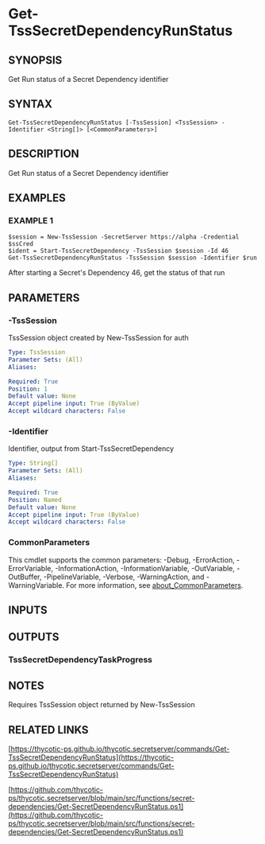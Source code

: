 # Get-TssSecretDependencyRunStatus

## SYNOPSIS
Get Run status of a Secret Dependency identifier

## SYNTAX

```
Get-TssSecretDependencyRunStatus [-TssSession] <TssSession> -Identifier <String[]> [<CommonParameters>]
```

## DESCRIPTION
Get Run status of a Secret Dependency identifier

## EXAMPLES

### EXAMPLE 1
```
$session = New-TssSession -SecretServer https://alpha -Credential $ssCred
$ident = Start-TssSecretDependency -TssSession $session -Id 46
Get-TssSecretDependencyRunStatus -TssSession $session -Identifier $run
```

After starting a Secret's Dependency 46, get the status of that run

## PARAMETERS

### -TssSession
TssSession object created by New-TssSession for auth

```yaml
Type: TssSession
Parameter Sets: (All)
Aliases:

Required: True
Position: 1
Default value: None
Accept pipeline input: True (ByValue)
Accept wildcard characters: False
```

### -Identifier
Identifier, output from Start-TssSecretDependency

```yaml
Type: String[]
Parameter Sets: (All)
Aliases:

Required: True
Position: Named
Default value: None
Accept pipeline input: True (ByValue)
Accept wildcard characters: False
```

### CommonParameters
This cmdlet supports the common parameters: -Debug, -ErrorAction, -ErrorVariable, -InformationAction, -InformationVariable, -OutVariable, -OutBuffer, -PipelineVariable, -Verbose, -WarningAction, and -WarningVariable. For more information, see [about_CommonParameters](http://go.microsoft.com/fwlink/?LinkID=113216).

## INPUTS

## OUTPUTS

### TssSecretDependencyTaskProgress
## NOTES
Requires TssSession object returned by New-TssSession

## RELATED LINKS

[https://thycotic-ps.github.io/thycotic.secretserver/commands/Get-TssSecretDependencyRunStatus](https://thycotic-ps.github.io/thycotic.secretserver/commands/Get-TssSecretDependencyRunStatus)

[https://github.com/thycotic-ps/thycotic.secretserver/blob/main/src/functions/secret-dependencies/Get-SecretDependencyRunStatus.ps1](https://github.com/thycotic-ps/thycotic.secretserver/blob/main/src/functions/secret-dependencies/Get-SecretDependencyRunStatus.ps1)

